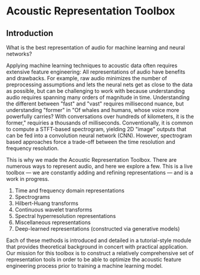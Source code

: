 # Acoustic Representation Toolbox

## Introduction

What is the best representation of audio for machine learning and neural networks?

Applying machine learning techniques to acoustic data often requires extensive feature engineering: All representations of audio have benefits and drawbacks. For example, raw audio minimizes the number of preprocessing assumptions and lets the neural nets get as close to the data as possible, but can be challenging to work with because understanding audio requires spanning many orders of magnitude in time. Understanding the different between "fast" and "vast" requires millisecond nuance, but understanding "former" in "Of whales and humans, whose voice more powerfully carries? With conversations over hundreds of kilometers, it is the former," requiries a thousands of milliseconds.  Conventionally, it is common to compute a STFT-based spectrogram, yielding 2D "image" outputs that can be fed into a convolution neural network (CNN). However, spectrogram based approaches force a trade-off between the time resolution and frequency resolution.

This is why we made the Acoustic Representation Toolbox. There are numerous ways to represent audio, and here we explore a few. This is a live toolbox — we are constantly adding and refining representations — and is a work in progress.

1. Time and frequency domain representations
1. Spectrograms
1. Hilbert-Huang transforms 
1. Continuous wavelet transforms
1. Spectral hyperresolution representations
1. Miscellaneous representations
1. Deep-learned representations (constructed via generative models) 

Each of these methods is introduced and detailed in a tutorial-style module that provides theoretical background in concert with practical application. Our mission for this toolbox is to construct a relatively comprehensive set of representation tools in order to be able to optimize the acoustic feature engineering process prior to training a machine learning model.
